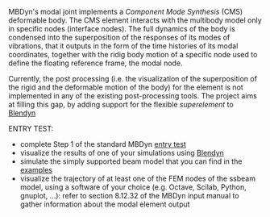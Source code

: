 MBDyn's modal joint implements a *Component Mode Synthesis* (CMS) deformable body. The CMS element interacts with the multibody model only in specific nodes (interface nodes). The full dynamics of the body is condensed into the superposition of the responses of its modes of vibrations, that it outputs in the form of the time histories of its modal coordinates, together with the ridig body motion of a specific node used to define the floating reference frame, the modal node. 

Currently, the post processing (i.e. the visualization of the superposition of the rigid and the deformable motion of the body) for the element is not implemented in any of the existing post-processing tools. The project aims at filling this gap, by adding support for the flexible *superelement* to [Blendyn](https://github.com/zanoni-mbdyn/blendyn/wiki)

ENTRY TEST:
  - complete Step 1 of the standard MBDyn [entry test](https://louisgag.github.io/mbdyn-gsoc-projects/#/entry_test)
  - visualize the results of one of your simulations using [Blendyn](https://github.com/zanoni-mbdyn/blendyn/wiki)
  - simulate the simply supported beam model that you can find in the [examples](https://www.mbdyn.org/?Documentation___Official_Documentation___Examples)
  - visualize the trajectory of at least one of the FEM nodes of the ssbeam model, using a software of your choice (e.g. Octave, Scilab, Python, gnuplot, ...): refer to section 8.12.32 of the MBDyn input manual to gather information about the modal element output
